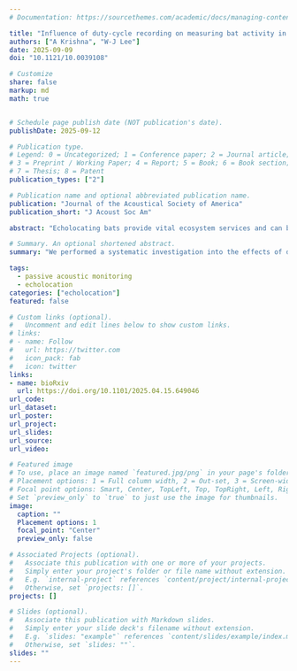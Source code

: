 ```yaml
---
# Documentation: https://sourcethemes.com/academic/docs/managing-content/

title: "Influence of duty-cycle recording on measuring bat activity in passive acoustic monitoring"
authors: ["A Krishna", "W-J Lee"]
date: 2025-09-09
doi: "10.1121/10.0039108"

# Customize
share: false
markup: md
math: true


# Schedule page publish date (NOT publication's date).
publishDate: 2025-09-12

# Publication type.
# Legend: 0 = Uncategorized; 1 = Conference paper; 2 = Journal article;
# 3 = Preprint / Working Paper; 4 = Report; 5 = Book; 6 = Book section;
# 7 = Thesis; 8 = Patent
publication_types: ["2"]

# Publication name and optional abbreviated publication name.
publication: "Journal of the Acoustical Society of America"
publication_short: "J Acoust Soc Am"

abstract: "Echolocating bats provide vital ecosystem services and can be monitored effectively using passive acoustic monitoring (PAM) techniques. Duty-cycle subsampling is widely used to collect PAM data at regular ON/OFF cycles to circumvent battery and storage capacity constraints for long-term monitoring. However, the impact of duty-cycle subsampling and potential detector errors on estimating bat activity has not been systematically investigated for bats. Here, we simulate the influence of duty-cycle subsampling in measuring bat activity via three metrics—call rate, activity index (AI), and bout-time percentage (BTP)—using three months of continuous recordings spanning summer to fall in a temperate urban natural area. Our simulations show that subsampled bat activity estimates more accurately track true values when the listening ratio is high and the cycle length is low, when the true call activity is high, or when recorded calls have lower frequency content. Generally, among the three metrics, AI provides the best subsampling estimates and is robust against false negatives but sensitive to false positives, whereas BTP provides better temporal resolution compared to AI and is robust against both false positives and false negatives. Our results offer important insights into selecting sampling parameters and measurement metrics for long-term bat PAM."

# Summary. An optional shortened abstract.
summary: "We performed a systematic investigation into the effects of duty-cycling on measuring activity in the passive acoustic monitoring of echolocating bats."

tags:
  - passive acoustic monitoring
  - echolocation
categories: ["echolocation"]
featured: false

# Custom links (optional).
#   Uncomment and edit lines below to show custom links.
# links:
# - name: Follow
#   url: https://twitter.com
#   icon_pack: fab
#   icon: twitter
links:
- name: bioRxiv
  url: https://doi.org/10.1101/2025.04.15.649046
url_code:
url_dataset:
url_poster:
url_project:
url_slides:
url_source:
url_video:

# Featured image
# To use, place an image named `featured.jpg/png` in your page's folder.
# Placement options: 1 = Full column width, 2 = Out-set, 3 = Screen-width
# Focal point options: Smart, Center, TopLeft, Top, TopRight, Left, Right, BottomLeft, Bottom, BottomRight
# Set `preview_only` to `true` to just use the image for thumbnails.
image:
  caption: ""
  Placement options: 1
  focal_point: "Center"
  preview_only: false

# Associated Projects (optional).
#   Associate this publication with one or more of your projects.
#   Simply enter your project's folder or file name without extension.
#   E.g. `internal-project` references `content/project/internal-project/index.md`.
#   Otherwise, set `projects: []`.
projects: []

# Slides (optional).
#   Associate this publication with Markdown slides.
#   Simply enter your slide deck's filename without extension.
#   E.g. `slides: "example"` references `content/slides/example/index.md`.
#   Otherwise, set `slides: ""`.
slides: ""
---
```

